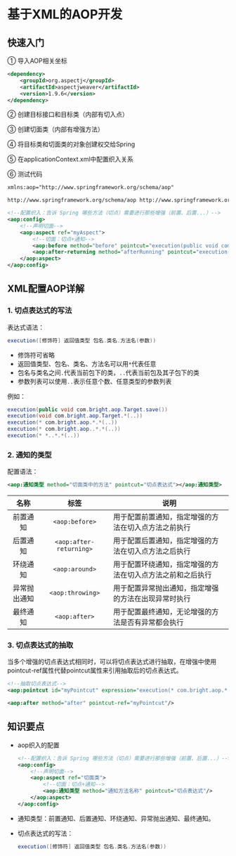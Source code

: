 # 基于XML的AOP开发

## 快速入门

① 导入AOP相关坐标

```xml
<dependency>
    <groupId>org.aspectj</groupId>
    <artifactId>aspectjweaver</artifactId>
    <version>1.9.6</version>
</dependency>
```

② 创建目标接口和目标类（内部有切入点）

③ 创建切面类（内部有增强方法）

④ 将目标类和切面类的对象创建权交给Spring

⑤ 在applicationContext.xml中配置织入关系

⑥ 测试代码

```xml
xmlns:aop="http://www.springframework.org/schema/aop"
```

```xml
http://www.springframework.org/schema/aop http://www.springframework.org/schema/aop/spring-aop.xsd
```

```xml
<!--配置织入：告诉 Spring 哪些方法（切点）需要进行那些增强（前置、后置...）-->
<aop:config>
    <!--声明切面-->
    <aop:aspect ref="myAspect">
        <!--切面：切点+通知-->
        <aop:before method="before" pointcut="execution(public void com.bright.aop.Target.save())"/>
        <aop:after-returning method="afterRunning" pointcut="execution(public void com.bright.aop.Target.save())"/>
    </aop:aspect>
</aop:config>
```

## XML配置AOP详解

### 1. 切点表达式的写法

表达式语法：

```java
execution([修饰符] 返回值类型 包名.类名.方法名(参数))
```

* 修饰符可省略
* 返回值类型、包名、类名、方法名可以用`*`代表任意
* 包名与类名之间`.`代表当前包下的类，`..`代表当前包及其子包下的类
* 参数列表可以使用`..`表示任意个数、任意类型的参数列表

例如：

```java
execution(public void com.bright.aop.Target.save())
execution(void com.bright.aop.Target.*(..))
execution(* com.bright.aop.*.*(..))
execution(* com.bright.aop..*.*(..))
execution(* *..*.*(..))
```

### 2. 通知的类型

配置语法：

```xml
<aop:通知类型 method="切面类中的方法" pointcut="切点表达式"></aop:通知类型>
```

|     名称     |          标签           | 说明                                                       |
| :----------: | :---------------------: | ---------------------------------------------------------- |
|   前置通知   |     `<aop:before>`      | 用于配置前置通知，指定增强的方法在切入点方法之前执行       |
|   后置通知   | `<aop:after-returning>` | 用于配置后置通知，指定增强的方法在切入点方法之后执行       |
|   环绕通知   |     `<aop:around>`      | 用于配置环绕通知，指定增强的方法在切入点方法之前和之后执行 |
| 异常抛出通知 |    `<aop:throwing>`     | 用于配置异常抛出通知，指定增强的方法在出现异常时执行       |
|   最终通知   |      `<aop:after>`      | 用于配置最终通知，无论增强的方法是否有异常都会执行         |

### 3. 切点表达式的抽取

当多个增强的切点表达式相同时，可以将切点表达式进行抽取，在增强中使用pointcut-ref属性代替pointcut属性来引用抽取后的切点表达式。

```xml
<!--抽取切点表达式-->
<aop:pointcut id="myPointcut" expression="execution(* com.bright.aop.*.*(..))"/>
```

```xml
<aop:after method="after" pointcut-ref="myPointcut"/>
```

## 知识要点

* aop织入的配置

  ```xml
  <!--配置织入：告诉 Spring 哪些方法（切点）需要进行那些增强（前置、后置...）-->
  <aop:config>
      <!--声明切面-->
      <aop:aspect ref="切面类">
          <!--切面：切点+通知-->
          <aop:通知类型 method="通知方法名称" pointcut="切点表达式"/>
      </aop:aspect>
  </aop:config>
  ```

* 通知类型：前置通知、后置通知、环绕通知、异常抛出通知、最终通知。

* 切点表达式的写法：

  ```java
  execution([修饰符] 返回值类型 包名.类名.方法名(参数))
  ```

